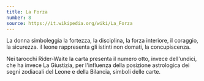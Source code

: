 ```yaml
---
title: La Forza
number: 8
source: https://it.wikipedia.org/wiki/La_Forza
---
```


La donna simboleggia la fortezza, la disciplina, la forza interiore, il coraggio, la sicurezza. il leone rappresenta gli istinti non domati, la concupiscenza.

Nei tarocchi Rider-Waite la carta presenta il numero otto, invece dell'undici, che ha invece La Giustizia, per l'influenza della posizione astrologica dei segni zodiacali del Leone e della Bilancia, simboli delle carte.